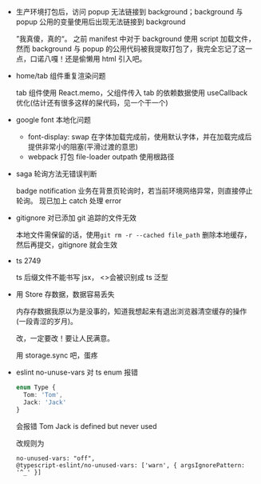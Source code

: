 - 生产环境打包后，访问 popup 无法链接到 background；background 与 popup 公用的变量使用后出现无法链接到 background

  ”我真傻，真的“。
  之前 manifest 中对于 background 使用 script 加载文件，然而 background 与 popup 的公用代码被我提取打包了，我完全忘记了这一点，口诺八嘎！还是偷懒用 html 引入吧。

- home/tab 组件重复渲染问题

  tab 组件使用 React.memo，父组件传入 tab 的依赖数据使用 useCallback 优化(估计还有很多这样的屎代码，见一个干一个)

- google font 本地化问题

  - font-display: swap 在字体加载完成前，使用默认字体，并在加载完成后提供非常小的阻塞(平滑过渡的意思)
  - webpack 打包 file-loader outpath 使用根路径

- saga 轮询方法无错误判断

  badge notification 业务在背景页轮询时，若当前环境网络异常，则直接停止轮询。
  现已加上 catch 处理 error

- gitignore 对已添加 git 追踪的文件无效

  本地文件需保留的话，使用`git rm -r --cached file_path` 删除本地缓存，然后再提交，gitignore 就会生效

- ts 2749

  ts 后缀文件不能书写 jsx， <>会被识别成 ts 泛型

- 用 Store 存数据，数据容易丢失

  内存存数据我原以为是没事的，知道我想起来有退出浏览器清空缓存的操作(一段青涩的岁月)。

  改，一定要改！要让人民满意。

  用 storage.sync 吧，蛋疼

- eslint no-unuse-vars 对 ts enum 报错

  ```ts
  enum Type {
  	Tom: 'Tom',
  	Jack: 'Jack'
  }
  ```

  会报错 Tom Jack is defined but never used

  改规则为

  ```
  no-unused-vars: "off",
  @typescript-eslint/no-unused-vars: ['warn', { argsIgnorePattern: '^_' }]
  ```
